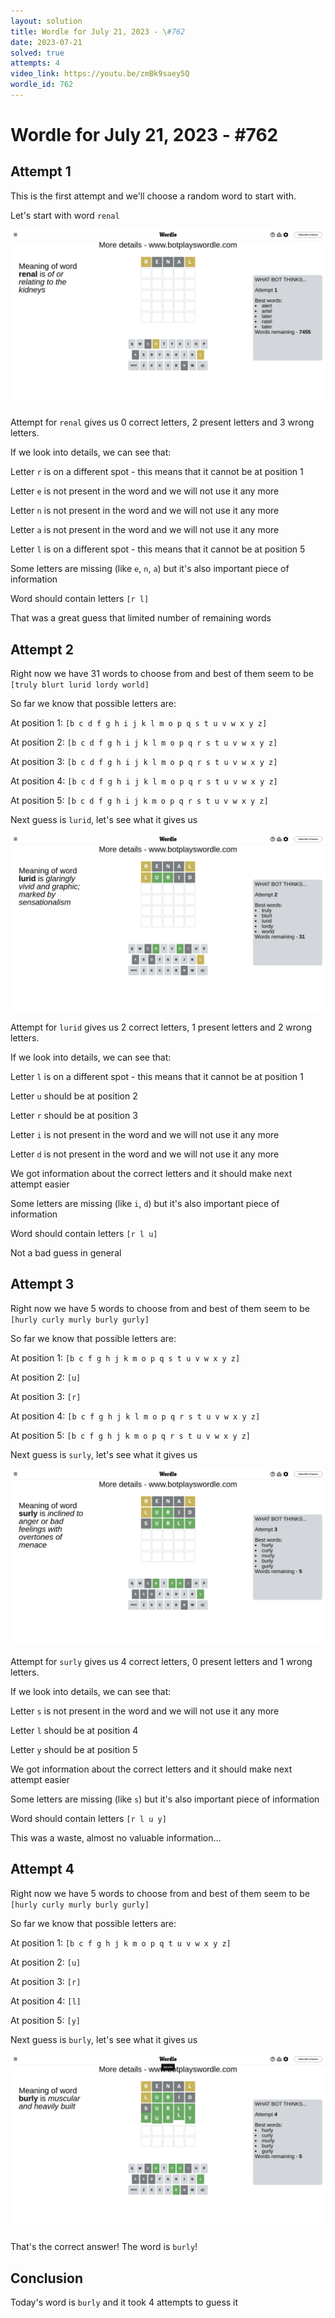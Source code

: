 ```yaml
---
layout: solution
title: Wordle for July 21, 2023 - \#762
date: 2023-07-21
solved: true
attempts: 4
video_link: https://youtu.be/zmBk9saey5Q
wordle_id: 762
---
```


# Wordle for July 21, 2023 - \#762

## Attempt 1

This is the first attempt and we'll choose a random word to start with.

Let's start with word `renal`

![Attempt 1](2023-07-21/attempt-1.png)

Attempt for `renal` gives us 0 correct letters, 2 present letters and 3 wrong letters.

If we look into details, we can see that:

Letter `r` is on a different spot - this means that it cannot be at position 1

Letter `e` is not present in the word and we will not use it any more

Letter `n` is not present in the word and we will not use it any more

Letter `a` is not present in the word and we will not use it any more

Letter `l` is on a different spot - this means that it cannot be at position 5

Some letters are missing (like `e`, `n`, `a`) but it's also important piece of information

Word should contain letters `[r l]`

That was a great guess that limited number of remaining words



## Attempt 2

Right now we have 31 words to choose from and best of them seem to be `[truly blurt lurid lordy world]`

So far we know that possible letters are:

At position 1: `[b c d f g h i j k l m o p q s t u v w x y z]`

At position 2: `[b c d f g h i j k l m o p q r s t u v w x y z]`

At position 3: `[b c d f g h i j k l m o p q r s t u v w x y z]`

At position 4: `[b c d f g h i j k l m o p q r s t u v w x y z]`

At position 5: `[b c d f g h i j k m o p q r s t u v w x y z]`

Next guess is `lurid`, let's see what it gives us

![Attempt 2](2023-07-21/attempt-2.png)

Attempt for `lurid` gives us 2 correct letters, 1 present letters and 2 wrong letters.

If we look into details, we can see that:

Letter `l` is on a different spot - this means that it cannot be at position 1

Letter `u` should be at position 2

Letter `r` should be at position 3

Letter `i` is not present in the word and we will not use it any more

Letter `d` is not present in the word and we will not use it any more

We got information about the correct letters and it should make next attempt easier

Some letters are missing (like `i`, `d`) but it's also important piece of information

Word should contain letters `[r l u]`

Not a bad guess in general



## Attempt 3

Right now we have 5 words to choose from and best of them seem to be `[hurly curly murly burly gurly]`

So far we know that possible letters are:

At position 1: `[b c f g h j k m o p q s t u v w x y z]`

At position 2: `[u]`

At position 3: `[r]`

At position 4: `[b c f g h j k l m o p q r s t u v w x y z]`

At position 5: `[b c f g h j k m o p q r s t u v w x y z]`

Next guess is `surly`, let's see what it gives us

![Attempt 3](2023-07-21/attempt-3.png)

Attempt for `surly` gives us 4 correct letters, 0 present letters and 1 wrong letters.

If we look into details, we can see that:

Letter `s` is not present in the word and we will not use it any more

Letter `l` should be at position 4

Letter `y` should be at position 5

We got information about the correct letters and it should make next attempt easier

Some letters are missing (like `s`) but it's also important piece of information

Word should contain letters `[r l u y]`

This was a waste, almost no valuable information...



## Attempt 4

Right now we have 5 words to choose from and best of them seem to be `[hurly curly murly burly gurly]`

So far we know that possible letters are:

At position 1: `[b c f g h j k m o p q t u v w x y z]`

At position 2: `[u]`

At position 3: `[r]`

At position 4: `[l]`

At position 5: `[y]`

Next guess is `burly`, let's see what it gives us

![Attempt 4](2023-07-21/attempt-4.png)

That's the correct answer! The word is `burly`!

## Conclusion

Today's word is `burly` and it took 4 attempts to guess it

